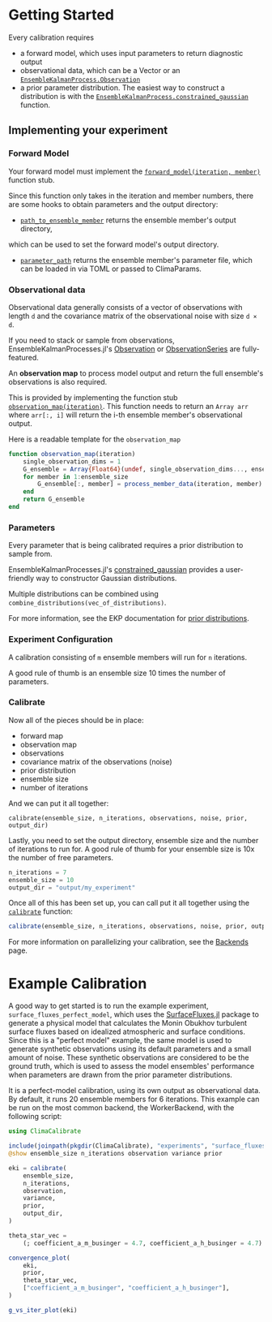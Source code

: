 # Getting Started

Every calibration requires
- a forward model, which uses input parameters to return diagnostic output
- observational data, which can be a Vector or an [`EnsembleKalmanProcess.Observation`](https://clima.github.io/EnsembleKalmanProcesses.jl/dev/API/Observations/#EnsembleKalmanProcesses.Observation)
- a prior parameter distribution. The easiest way to construct a distribution is with the [`EnsembleKalmanProcess.constrained_gaussian`](https://clima.github.io/EnsembleKalmanProcesses.jl/dev/API/ParameterDistributions/#EnsembleKalmanProcesses.ParameterDistributions.constrained_gaussian) function.

## Implementing your experiment

### Forward Model

Your forward model must implement the [`forward_model(iteration, member)`](@ref) 
function stub.

Since this function only takes in the iteration and member numbers, there are some 
hooks to obtain parameters and the output directory:

- [`path_to_ensemble_member`](@ref) returns the ensemble member's output directory, 

which can be used to set the forward model's output directory.
- [`parameter_path`](@ref) returns the ensemble member's parameter file, which can 
be loaded in via TOML or passed to ClimaParams.

### Observational data

Observational data generally consists of a vector of observations with length `d`
 and the covariance matrix of the observational noise with size `d × d`.

If you need to stack or sample from observations, EnsembleKalmanProcesses.jl's 
[Observation](https://clima.github.io/EnsembleKalmanProcesses.jl/dev/API/Observations/#Observation) 
or [ObservationSeries](https://clima.github.io/EnsembleKalmanProcesses.jl/dev/API/Observations/#ObservationSeries) are fully-featured.

An **observation map** to process model output and return the full ensemble's observations is also required.

This is provided by implementing the function stub [`observation_map(iteration)`](@ref). This function needs to return an `Array arr` where `arr[:, i]` will return the i-th ensemble member's observational output.

Here is a readable template for the `observation_map`

```julia
function observation_map(iteration)
    single_observation_dims = 1
    G_ensemble = Array{Float64}(undef, single_observation_dims..., ensemble_size)
    for member in 1:ensemble_size
        G_ensemble[:, member] = process_member_data(iteration, member)
    end
    return G_ensemble
end
```
### Parameters

Every parameter that is being calibrated requires a prior distribution to sample from.

EnsembleKalmanProcesses.jl's [constrained_gaussian](https://clima.github.io/EnsembleKalmanProcesses.jl/dev/API/ParameterDistributions/#EnsembleKalmanProcesses.ParameterDistributions.constrained_gaussian) 
provides a user-friendly way to constructor Gaussian distributions.

Multiple distributions can be combined using `combine_distributions(vec_of_distributions)`.

For more information, see the EKP documentation for [prior distributions](https://clima.github.io/EnsembleKalmanProcesses.jl/dev/parameter_distributions/).

### Experiment Configuration
A calibration consisting of `m` ensemble members will run for `n` iterations.

A good rule of thumb is an ensemble size 10 times the number of parameters.

### Calibrate

Now all of the pieces should be in place:
- forward map
- observation map
- observations
- covariance matrix of the observations (noise)
- prior distribution
- ensemble size
- number of iterations

And we can put it all together:

`calibrate(ensemble_size, n_iterations, observations, noise, prior, output_dir)`

Lastly, you need to set the output directory, ensemble size and the number of iterations to run for. A good rule of thumb for your ensemble size is 10x the number of free parameters.

```julia
n_iterations = 7
ensemble_size = 10
output_dir = "output/my_experiment"
```
Once all of this has been set up, you can call put it all together using the [`calibrate`](@ref) function:

```julia
calibrate(ensemble_size, n_iterations, observations, noise, prior, output_dir)
```

For more information on parallelizing your calibration, see the [Backends](https://clima.github.io/ClimaCalibrate.jl/dev/backends/) page.

# Example Calibration

A good way to get started is to run the example experiment, `surface_fluxes_perfect_model`, 
which uses the [SurfaceFluxes.jl](https://github.com/CliMA/SurfaceFluxes.jl) package 
to generate a physical model that calculates the Monin Obukhov turbulent surface 
fluxes based on idealized atmospheric and surface conditions. Since this is a "perfect 
model" example, the same model is used to generate synthetic observations using its 
default parameters and a small amount of noise. These synthetic observations are 
considered to be the ground truth, which is used to assess the model ensembles' 
performance when parameters are drawn from the prior parameter distributions. 

It is a perfect-model calibration, using its own output as observational data. 
By default, it runs 20 ensemble members for 6 iterations. 
This example can be run on the most common backend, the WorkerBackend, with the following script:

```julia
using ClimaCalibrate

include(joinpath(pkgdir(ClimaCalibrate), "experiments", "surface_fluxes_perfect_model", "utils.jl"))
@show ensemble_size n_iterations observation variance prior

eki = calibrate(
    ensemble_size,
    n_iterations,
    observation,
    variance,
    prior,
    output_dir,
)

theta_star_vec =
    (; coefficient_a_m_businger = 4.7, coefficient_a_h_businger = 4.7)

convergence_plot(
    eki,
    prior,
    theta_star_vec,
    ["coefficient_a_m_businger", "coefficient_a_h_businger"],
)

g_vs_iter_plot(eki)
```
